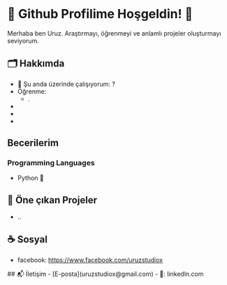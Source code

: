 <header>

</header>

# 🍁 Github Profilime Hoşgeldin! 🐺
Merhaba ben Uruz. Araştırmayı, öğrenmeyi ve anlamlı projeler oluşturmayı seviyorum.

## 🗂️ Hakkımda
- 📑 Şu anda üzerinde çalışıyorum: ?
- Öğrenme:
  - . 
-
-
-

## Becerilerim

### Programming Languages
- Python 🥇

###
###



## 📂 Öne çıkan Projeler
- ..

## ☕ Sosyal
- facebook: https://www.facebook.com/uruzstudiox

  
<footer>
  ## 📬 İletişim
  - [E-posta](uruzstudiox@gmail.com)
  - 🤝: linkedln.com
</footer>



